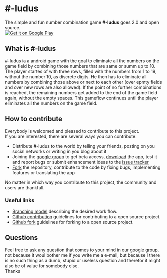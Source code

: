 # #-ludus

The simple and fun number combination game **#-ludus** goes 2.0 and open source.
<br>
<a href="https://play.google.com/store/apps/details?id=com.fallenritemonk.numbers">
  <img alt="Get it on Google Play"
       src="https://developer.android.com/images/brand/en_generic_rgb_wo_45.png" />
</a>

## What is #-ludus

\#-ludus ia a android game with the goal to eliminate all the numbers on the game field by combining those numbers that are same or summ up to 10.<br>
The player startes of with three rows, filled with the numbers from 1 to 19, without the number 10, as discrete digits.
He then has to eliminate all numbers by combining those above or next to each other (over epmty fields and over new rows are also allowed).
If the point of no further combinations is reached, the remaining numbers get added to the end of the game field again, without the empty spaces.
This gameflow continues until the player eliminates all the numbers on the game field.

## How to contribute

Everybody is welcomed and pleased to contribute to this project.<br>
If you are interested, there are several ways you can contribute:
* Distribute #-ludus to the world by telling your friends, posting on you social networks or writing in you blog about it
* Joining the [google group](https://groups.google.com/forum/#!forum/FRM-ludus/new) to get beta access, [download](https://play.google.com/store/apps/details?id=com.fallenritemonk.numbers) the app, test it and report bugs or submit enhancement ideas to the [issue tracker](https://github.com/FallenRiteMonk/ludus/issues)
* [Fork](https://guides.github.com/activities/forking/) the repository, contribute to the code by fixing bugs, implementing features or translating the app

No matter in which way you contribute to this project, the community and users are thankfull.

### Useful links

* [Branching model](http://nvie.com/posts/a-successful-git-branching-model/) describing the desired work flow.
* [Github contribution](https://guides.github.com/activities/contributing-to-open-source/#contributing) guidelines for contributing to a open source project.
* [Github fork](https://guides.github.com/activities/forking/) guidelines for forking to a open source project.

## Questions

Feel free to ask any question that comes to your mind in our [google group](https://groups.google.com/forum/#!forum/FRM-ludus/new),
not because it woul bother me if you write me a e-mail, but because I there is no such thing as a dumb, stupid or useless question and therefor it might also be of value for somebody else.<br>
Thanks
